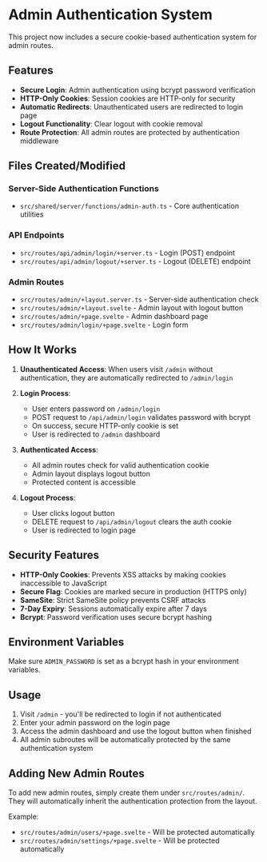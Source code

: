 # Admin Authentication System

This project now includes a secure cookie-based authentication system for admin routes.

## Features

- **Secure Login**: Admin authentication using bcrypt password verification
- **HTTP-Only Cookies**: Session cookies are HTTP-only for security
- **Automatic Redirects**: Unauthenticated users are redirected to login page
- **Logout Functionality**: Clear logout with cookie removal
- **Route Protection**: All admin routes are protected by authentication middleware

## Files Created/Modified

### Server-Side Authentication Functions

- `src/shared/server/functions/admin-auth.ts` - Core authentication utilities

### API Endpoints

- `src/routes/api/admin/login/+server.ts` - Login (POST) endpoint
- `src/routes/api/admin/logout/+server.ts` - Logout (DELETE) endpoint

### Admin Routes

- `src/routes/admin/+layout.server.ts` - Server-side authentication check
- `src/routes/admin/+layout.svelte` - Admin layout with logout button
- `src/routes/admin/+page.svelte` - Admin dashboard page
- `src/routes/admin/login/+page.svelte` - Login form

## How It Works

1. **Unauthenticated Access**: When users visit `/admin` without authentication, they are automatically redirected to `/admin/login`

2. **Login Process**:
   - User enters password on `/admin/login`
   - POST request to `/api/admin/login` validates password with bcrypt
   - On success, secure HTTP-only cookie is set
   - User is redirected to `/admin` dashboard

3. **Authenticated Access**:
   - All admin routes check for valid authentication cookie
   - Admin layout displays logout button
   - Protected content is accessible

4. **Logout Process**:
   - User clicks logout button
   - DELETE request to `/api/admin/logout` clears the auth cookie
   - User is redirected to login page

## Security Features

- **HTTP-Only Cookies**: Prevents XSS attacks by making cookies inaccessible to JavaScript
- **Secure Flag**: Cookies are marked secure in production (HTTPS only)
- **SameSite**: Strict SameSite policy prevents CSRF attacks
- **7-Day Expiry**: Sessions automatically expire after 7 days
- **Bcrypt**: Password verification uses secure bcrypt hashing

## Environment Variables

Make sure `ADMIN_PASSWORD` is set as a bcrypt hash in your environment variables.

## Usage

1. Visit `/admin` - you'll be redirected to login if not authenticated
2. Enter your admin password on the login page
3. Access the admin dashboard and use the logout button when finished
4. All admin subroutes will be automatically protected by the same authentication system

## Adding New Admin Routes

To add new admin routes, simply create them under `src/routes/admin/`. They will automatically inherit the authentication protection from the layout.

Example:

- `src/routes/admin/users/+page.svelte` - Will be protected automatically
- `src/routes/admin/settings/+page.svelte` - Will be protected automatically
